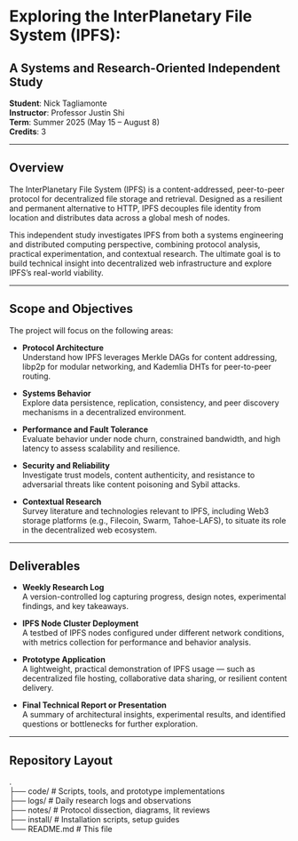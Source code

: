 # Exploring the InterPlanetary File System (IPFS):  
## A Systems and Research-Oriented Independent Study

**Student**: Nick Tagliamonte  
**Instructor**: Professor Justin Shi  
**Term**: Summer 2025 (May 15 – August 8)  
**Credits**: 3  

---

## Overview

The InterPlanetary File System (IPFS) is a content-addressed, peer-to-peer protocol for decentralized file storage and retrieval. Designed as a resilient and permanent alternative to HTTP, IPFS decouples file identity from location and distributes data across a global mesh of nodes.

This independent study investigates IPFS from both a systems engineering and distributed computing perspective, combining protocol analysis, practical experimentation, and contextual research. The ultimate goal is to build technical insight into decentralized web infrastructure and explore IPFS’s real-world viability.

---

## Scope and Objectives

The project will focus on the following areas:

- **Protocol Architecture**  
  Understand how IPFS leverages Merkle DAGs for content addressing, libp2p for modular networking, and Kademlia DHTs for peer-to-peer routing.

- **Systems Behavior**  
  Explore data persistence, replication, consistency, and peer discovery mechanisms in a decentralized environment.

- **Performance and Fault Tolerance**  
  Evaluate behavior under node churn, constrained bandwidth, and high latency to assess scalability and resilience.

- **Security and Reliability**  
  Investigate trust models, content authenticity, and resistance to adversarial threats like content poisoning and Sybil attacks.

- **Contextual Research**  
  Survey literature and technologies relevant to IPFS, including Web3 storage platforms (e.g., Filecoin, Swarm, Tahoe-LAFS), to situate its role in the decentralized web ecosystem.

---

## Deliverables

- **Weekly Research Log**  
  A version-controlled log capturing progress, design notes, experimental findings, and key takeaways.

- **IPFS Node Cluster Deployment**  
  A testbed of IPFS nodes configured under different network conditions, with metrics collection for performance and behavior analysis.

- **Prototype Application**  
  A lightweight, practical demonstration of IPFS usage — such as decentralized file hosting, collaborative data sharing, or resilient content delivery.

- **Final Technical Report or Presentation**  
  A summary of architectural insights, experimental results, and identified questions or bottlenecks for further exploration.

---

## Repository Layout

.  
├── code/ # Scripts, tools, and prototype implementations  
├── logs/ # Daily research logs and observations  
├── notes/ # Protocol dissection, diagrams, lit reviews  
├── install/ # Installation scripts, setup guides  
└── README.md # This file  
